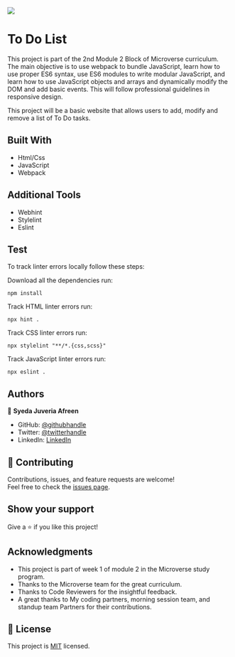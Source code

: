 ![](https://img.shields.io/badge/Microverse-blueviolet)

# To Do List

This project is part of the 2nd Module 2 Block of Microverse curriculum. The main objective is to use webpack to bundle JavaScript, learn how to use proper ES6 syntax, use ES6 modules to write modular JavaScript, and learn how to use JavaScript objects and arrays and dynamically modify the DOM and add basic events. This will follow professional guidelines in responsive design.

This project will be a basic website that allows users to add, modify and remove a list of To Do tasks.

## Built With

- Html/Css
- JavaScript
- Webpack

## Additional Tools

- Webhint
- Stylelint
- Eslint 

## Test
To track linter errors locally follow these steps:  

Download all the dependencies run:
```
npm install
```
Track HTML linter errors run:
```
npx hint .
```
Track CSS linter errors run:
```
npx stylelint "**/*.{css,scss}"
```
Track JavaScript linter errors run:
```
npx eslint .
```

## Authors

👤 **Syeda Juveria Afreen**

- GitHub: [@githubhandle](https://github.com/)
- Twitter: [@twitterhandle](https://twitter.com/)
- LinkedIn: [LinkedIn](https://www.linkedin.com/in//)


## 🤝 Contributing

Contributions, issues, and feature requests are welcome!  
Feel free to check the [issues page]().


## Show your support

Give a ⭐️ if you like this project!

## Acknowledgments

- This project is part of week 1 of module 2 in the Microverse study program.
- Thanks to the Microverse team for the great curriculum.
- Thanks to Code Reviewers for the insightful feedback.
- A great thanks to My coding partners, morning session team, and standup team Partners for their contributions.

## 📝 License

This project is [MIT](./MIT.md) licensed.

